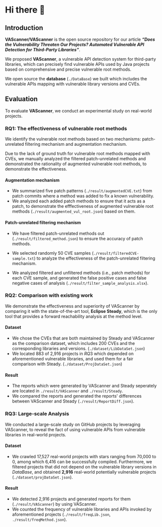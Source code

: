 # Hi there 👋

## Introduction

**VAScanner/VAScanner** is the open source repository for our article ***“Does the Vulnerability Threaten Our Projects? Automated Vulnerable API Detection for Third-Party Libraries”***.  

We proposed **VAScanner**, a vulnerable API detection system for third-party libraries, which can precisely find vulnerable APIs used by Java projects based on comprehensive and precise vulnerable root methods.

We open source the **database** (`./DataBase`) we built which includes the vulnerable APIs mapping with vulnerable library versions and CVEs.

## Evaluation

To evaluate **VAScanner**, we conduct an experimental study on real-world projects.

### RQ1: The effectiveness of vulnerable root methods

We identify the vulnerable root methods based on two mechanisms: patch-unrelated filtering mechanism and augmentation mechanism.

Due to the lack of ground truth for vulnerable root methods mapped with CVEs, we manually analyzed the filtered patch-unrelated methods and demonstrated the rationality of augmented vulnerable root methods, to demonstrate the effectiveness.

#### Augmentation mechanism
* We summarized five patch patterns (`./result/augmentedCVE.txt`) from  patch commits where a method was added to fix a known vulnerability.
* We analyzed each added patch methods to ensure that it acts as a patch, to demonstrate the efffectiveness of augmented vulnerable root methods (`./result/augmented_vul_root.json`) based on them.

#### Patch-unrelated filtering mechanism
* We have filtered patch-unrelated methods out (`./result/filtered_method.json`) to ensure the accuracy of patch methods.

* We selected randomly 50 CVE samples (`./result/filteredCVE-sample.txt`) to analyze the effectiveness of the patch-unrelated filtering mechanism. 

* We analyzed filtered and unfiltered methods (i.e., patch methods) for each CVE sample, and generated the false positive cases and false negative cases of analysis (`./result/filter_sample_analysis.xlsx`).


### RQ2: Comparison with existing work

We demonstrate the effectiveness and superiority of VAScanner by comparing it with the state-of-the-art tool, **Eclipse Steady**, which is the only tool that provides a forward reachability analysis at the method level.

#### Dataset
* We chose the CVEs that are both maintained by Steady and VAScanner as the comparison dataset, which includes 200 CVEs and the corresponding libraries and versions. (`./dataset/LibDataSet.json`)
* We located 883 of 2,916 projects in $RQ3$ which depended on aforementioned vulnerable libraries, and used them for a fair comparison with Steady.  (`./dataset/ProjDataSet.json`)

#### Result
* The reports which were generated by VAScanner and Steady seperately are located in `./result/VAScanner` and `./result/Steady`.
* We compared the reports and generated the reports' differences between VAScanner and Steady (`./result/ReportDiff.json`).

### RQ3: Large-scale Analysis

We conducted a large-scale study on GitHub projects by leveraging VAScanner, to reveal the fact of using vulnerable APIs from vulnerable libraries in real-world projects.

#### Dataset
* We crawled 17,527 real-world projects with stars ranging from 70,000 to 0, among which 6,416 can be successfully compiled. Furthermore, we filtered projects that did not depend on the vulnerable library versions in $DataBase$, and obtained **2,916** real-world potentially vulnerable projects (`./dataset/projDataSet.json`). 

#### Result
* We detected 2,916 projects and generated reports for them (`./result/VAScanner`) by using VAScanner.
* We counted the frequency of vulnerable libraries and APIs invoked by aforementioned projects (`./result/freqLib.json`, `./result/freqMethod.json`).

